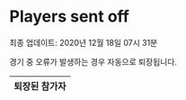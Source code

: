 # Players sent off
최종 업데이트: 2020년 12월 18일 07시 31분


경기 중 오류가 발생하는 경우 자동으로 퇴장됩니다.


| 퇴장된 참가자 |
|:---:|